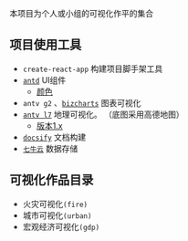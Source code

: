 本项目为个人或小组的可视化作平的集合

## 项目使用工具
- `create-react-app`  构建项目脚手架工具
- [`antd`](https://ant.design/docs/react/introduce-cn)  UI组件
	- [颜色](https://ant.design/docs/spec/colors-cn)      
- `antv g2` 、[`bizcharts`](https://bizcharts.net/products/bizCharts/docs/start)  图表可视化
- [`antv l7`](https://antv-l7.gitee.io/zh/docs/api/l7)  地理可视化。 （底图采用高德地图）
	- [版本1.x](https://antv-2018.alipay.com/zh-cn/l7/1.x/demo/index.html) 
- [`docsify`](https://docsify.js.org/#/zh-cn/quickstart) 文档构建
- [`七牛云`](https://www.qiniu.com/)  数据存储


## 可视化作品目录
- 火灾可视化`(fire)`
- 城市可视化`(urban)`
- 宏观经济可视化`(gdp)`	
